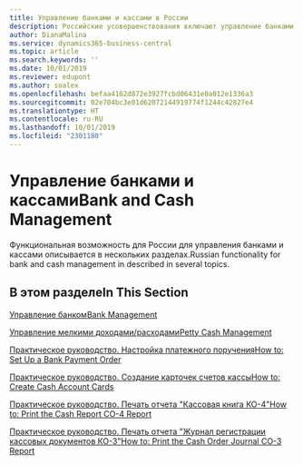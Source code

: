 ```yaml
---
title: Управление банками и кассами в России
description: Российские усовершенствования включают управление банками и кассами.
author: DianaMalina
ms.service: dynamics365-business-central
ms.topic: article
ms.search.keywords: ''
ms.date: 10/01/2019
ms.reviewer: edupont
ms.author: soalex
ms.openlocfilehash: befaa4162d872e3927fcbd06431e0a012e1336a3
ms.sourcegitcommit: 02e704bc3e01d62072144919774f1244c42827e4
ms.translationtype: HT
ms.contentlocale: ru-RU
ms.lasthandoff: 10/01/2019
ms.locfileid: "2301180"
---
```

# <a name="bank-and-cash-management"></a><span data-ttu-id="f1523-103">Управление банками и кассами</span><span class="sxs-lookup"><span data-stu-id="f1523-103">Bank and Cash Management</span></span>

<span data-ttu-id="f1523-104">Функциональная возможность для России для управления банками и кассами описывается в нескольких разделах.</span><span class="sxs-lookup"><span data-stu-id="f1523-104">Russian functionality for bank and cash management in described in several topics.</span></span>

## <a name="in-this-section"></a><span data-ttu-id="f1523-105">В этом разделе</span><span class="sxs-lookup"><span data-stu-id="f1523-105">In This Section</span></span> 

[<span data-ttu-id="f1523-106">Управление банком</span><span class="sxs-lookup"><span data-stu-id="f1523-106">Bank Management</span></span>](Bank-Management.md)

[<span data-ttu-id="f1523-107">Управление мелкими доходами/расходами</span><span class="sxs-lookup"><span data-stu-id="f1523-107">Petty Cash Management</span></span>](Petty-Cash-Management.md)

[<span data-ttu-id="f1523-108">Практическое руководство. Настройка платежного поручения</span><span class="sxs-lookup"><span data-stu-id="f1523-108">How to: Set Up a Bank Payment Order</span></span>](How-to-Set-Up-a-Bank-Payment-Order.md)

[<span data-ttu-id="f1523-109">Практическое руководство. Создание карточек счетов кассы</span><span class="sxs-lookup"><span data-stu-id="f1523-109">How to: Create Cash Account Cards</span></span>](How-to-Create-Cash-Account-Cards.md)

[<span data-ttu-id="f1523-110">Практическое руководство. Печать отчета "Кассовая книга КО-4"</span><span class="sxs-lookup"><span data-stu-id="f1523-110">How to: Print the Cash Report CO-4 Report</span></span>](How-to-Print-the-Cash-Report-CO-4-Report.md)

[<span data-ttu-id="f1523-111">Практическое руководство. Печать отчета "Журнал регистрации кассовых документов КО-3"</span><span class="sxs-lookup"><span data-stu-id="f1523-111">How to: Print the Cash Order Journal CO-3 Report</span></span>](How-to-Print-the-Cash-Order-Journal-CO-3-Report.md)
